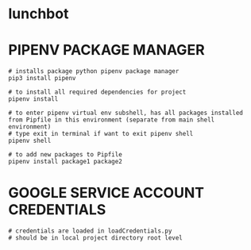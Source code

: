 # lunchbot

# PIPENV PACKAGE MANAGER 
```
# installs package python pipenv package manager
pip3 install pipenv 

# to install all required dependencies for project
pipenv install

# to enter pipenv virtual env subshell, has all packages installed from Pipfile in this environment (separate from main shell environment)
# type exit in terminal if want to exit pipenv shell
pipenv shell

# to add new packages to Pipfile
pipenv install package1 package2 
```

# GOOGLE SERVICE ACCOUNT CREDENTIALS
```
# credentials are loaded in loadCredentials.py
# should be in local project directory root level
```
